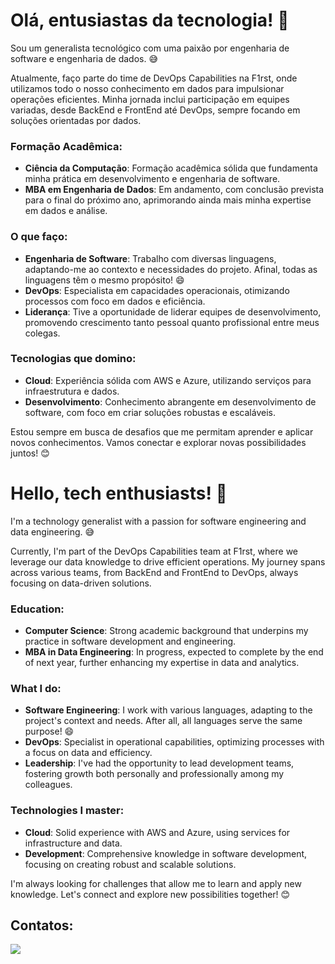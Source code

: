 # Olá, entusiastas da tecnologia! 👋

Sou um generalista tecnológico com uma paixão por engenharia de software e engenharia de dados. 😅

Atualmente, faço parte do time de DevOps Capabilities na F1rst, onde utilizamos todo o nosso conhecimento em dados para impulsionar operações eficientes. Minha jornada inclui participação em equipes variadas, desde BackEnd e FrontEnd até DevOps, sempre focando em soluções orientadas por dados.

### Formação Acadêmica:
- **Ciência da Computação**: Formação acadêmica sólida que fundamenta minha prática em desenvolvimento e engenharia de software.
- **MBA em Engenharia de Dados**: Em andamento, com conclusão prevista para o final do próximo ano, aprimorando ainda mais minha expertise em dados e análise.

### O que faço:
- **Engenharia de Software**: Trabalho com diversas linguagens, adaptando-me ao contexto e necessidades do projeto. Afinal, todas as linguagens têm o mesmo propósito! 😄
- **DevOps**: Especialista em capacidades operacionais, otimizando processos com foco em dados e eficiência.
- **Liderança**: Tive a oportunidade de liderar equipes de desenvolvimento, promovendo crescimento tanto pessoal quanto profissional entre meus colegas.

### Tecnologias que domino:
- **Cloud**: Experiência sólida com AWS e Azure, utilizando serviços para infraestrutura e dados.
- **Desenvolvimento**: Conhecimento abrangente em desenvolvimento de software, com foco em criar soluções robustas e escaláveis.

Estou sempre em busca de desafios que me permitam aprender e aplicar novos conhecimentos. Vamos conectar e explorar novas possibilidades juntos! 😊


# Hello, tech enthusiasts! 👋
<div>
I'm a technology generalist with a passion for software engineering and data engineering. 😅

Currently, I'm part of the DevOps Capabilities team at F1rst, where we leverage our data knowledge to drive efficient operations. My journey spans across various teams, from BackEnd and FrontEnd to DevOps, always focusing on data-driven solutions.

### Education:
- **Computer Science**: Strong academic background that underpins my practice in software development and engineering.
- **MBA in Data Engineering**: In progress, expected to complete by the end of next year, further enhancing my expertise in data and analytics.

### What I do:
- **Software Engineering**: I work with various languages, adapting to the project's context and needs. After all, all languages serve the same purpose! 😄
- **DevOps**: Specialist in operational capabilities, optimizing processes with a focus on data and efficiency.
- **Leadership**: I've had the opportunity to lead development teams, fostering growth both personally and professionally among my colleagues.

### Technologies I master:
- **Cloud**: Solid experience with AWS and Azure, using services for infrastructure and data.
- **Development**: Comprehensive knowledge in software development, focusing on creating robust and scalable solutions.

I'm always looking for challenges that allow me to learn and apply new knowledge. Let's connect and explore new possibilities together! 😊
</div>

## Contatos:

<div>
<a href="https://www.linkedin.com/in/matheus-fideles-735882169/" target="_blank"><img loading="lazy" src="https://img.shields.io/badge/-LinkedIn-%230077B5?style=for-the-badge&logo=linkedin&logoColor=white" target="_blank"></a>   
</div>

